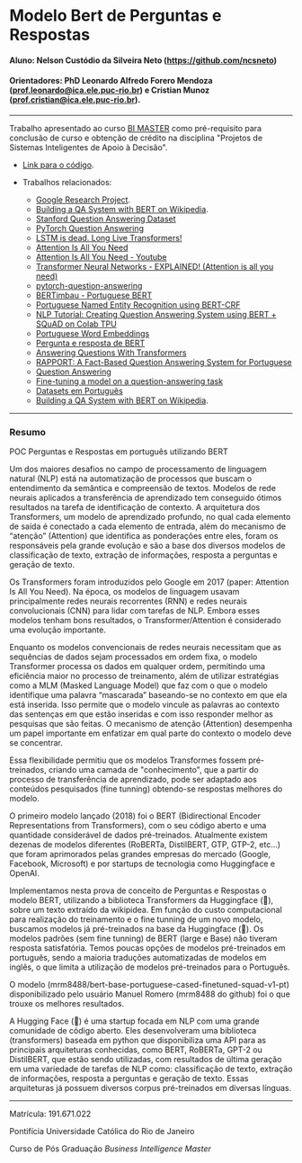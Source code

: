 # Modelo Bert de Perguntas e Respostas

#### Aluno: Nelson Custódio da Silveira Neto (https://github.com/ncsneto)
#### Orientadores: PhD Leonardo Alfredo Forero Mendoza (prof.leonardo@ica.ele.puc-rio.br) e Cristian Munoz (prof.cristian@ica.ele.puc-rio.br).

---

Trabalho apresentado ao curso [BI MASTER](https://ica.puc-rio.ai/bi-master) como pré-requisito para conclusão de curso e obtenção de crédito na disciplina "Projetos de Sistemas Inteligentes de Apoio à Decisão".

- [Link para o código](https://github.com/ncsneto/Question-Answer_BERT/blob/main/Modelo_revisado_Portugues.ipynb). 

- Trabalhos relacionados:
    - [Google Research Project](https://github.com/google-research/bert#pre-trained-models).
    - [Building a QA System with BERT on Wikipedia](https://qa.fastforwardlabs.com/pytorch/hugging%20face/wikipedia/bert/transformers/2020/05/19/Getting_Started_with_QA.html#QA-on-Wikipedia-pages).
    - [Stanford Question Answering Dataset](https://rajpurkar.github.io/SQuAD-explorer/)
    - [PyTorch Question Answering](https://github.com/kushalj001/pytorch-question-answering#pytorch-question-answering)
    - [LSTM is dead. Long Live Transformers!](https://www.youtube.com/watch?v=S27pHKBEp30)
    - [Attention Is All You Need](https://arxiv.org/abs/1706.03762)
    - [Attention Is All You Need - Youtube](https://www.youtube.com/watch?v=iDulhoQ2pro)
    - [Transformer Neural Networks - EXPLAINED! (Attention is all you need)](https://www.youtube.com/watch?v=TQQlZhbC5ps&t=13s)
    - [pytorch-question-answering](https://github.com/kushalj001/pytorch-question-answering/blob/master/1.%20DrQA.ipynb)
    - [BERTimbau - Portuguese BERT](https://github.com/neuralmind-ai/portuguese-bert)
    - [Portuguese Named Entity Recognition using BERT-CRF](https://github.com/neuralmind-ai/portuguese-bert)
    - [NLP Tutorial: Creating Question Answering System using BERT + SQuAD on Colab TPU](https://hackernoon.com/nlp-tutorial-creating-question-answering-system-using-bert-squad-on-colab-tpu-1utp3352)
    - [Portuguese Word Embeddings](http://www.davidsbatista.net/blog/2019/11/03/Portuguese-Embeddings/)
    - [Pergunta e resposta de BERT](https://www.tensorflow.org/lite/examples/bert_qa/overview)
    - [Answering Questions With Transformers](https://predictivehacks.com/answering-questions-with-transformers/)
    - [RAPPORT: A Fact-Based Question Answering System for Portuguese](https://estudogeral.uc.pt/handle/10316/41880)
    - [Question Answering](https://paperswithcode.com/task/question-answering)
    - [Fine-tuning a model on a question-answering task](https://github.com/huggingface/notebooks/blob/master/examples/question_answering.ipynb)
    - [Datasets em Português](https://forum.ailab.unb.br/t/datasets-em-portugues/251)
    - [Building a QA System with BERT on Wikipedia](https://qa.fastforwardlabs.com/pytorch/hugging%20face/wikipedia/bert/transformers/2020/05/19/Getting_Started_with_QA.html#QA-on-Wikipedia-pages).

---

### Resumo

POC Perguntas e Respostas em português utilizando BERT

Um dos maiores desafios no campo de processamento de linguagem natural (NLP) está na automatização de processos que buscam o entendimento da semântica e compreensão de textos. Modelos de rede neurais aplicados a transferência de aprendizado tem conseguido ótimos resultados na tarefa de identificação de contexto. A arquitetura dos Transformers, um modelo de aprendizado profundo, no qual cada elemento de saída é conectado a cada elemento de entrada, além do mecanismo de “atenção” (Attention) que identifica as ponderações entre eles, foram os responsáveis pela grande evolução e são a base dos diversos modelos de classificação de texto, extração de informações, resposta a perguntas e geração de texto.

Os Transformers foram introduzidos pelo Google em 2017 (paper: Attention Is All You Need). Na época, os modelos de linguagem usavam principalmente redes neurais recorrentes (RNN) e redes neurais convolucionais (CNN) para lidar com tarefas de NLP. Embora esses modelos tenham bons resultados, o Transformer/Attention é considerado uma evolução importante.

Enquanto os modelos convencionais de redes neurais necessitam que as sequências de dados sejam processados em ordem fixa, o modelo Transformer processa os dados em qualquer ordem, permitindo uma eficiência maior no processo de treinamento, além de utilizar estratégias como a MLM (Masked Language Model) que faz com o que o modelo identifique uma palavra “mascarada” baseando-se no contexto em que ela está inserida. Isso permite que o modelo vincule as palavras ao contexto das sentenças em que estão inseridas e com isso responder melhor as pesquisas que são feitas. O mecanismo de atenção (Attention) desempenha um papel importante em enfatizar em qual parte do contexto o modelo deve se concentrar.

Essa flexibilidade permitiu que os modelos Transformes fossem pré-treinados, criando uma camada de "conhecimento", que a partir do processo de transferência de aprendizado, pode ser adaptado aos conteúdos pesquisados (fine tunning) obtendo-se respostas melhores do modelo.

O primeiro modelo lançado (2018) foi o BERT (Bidirectional Encoder Representations from Transformers), com o seu código aberto e uma quantidade considerável de dados pré-treinados. Atualmente existem dezenas de modelos diferentes (RoBERTa, DistilBERT, GTP, GTP-2, etc...) que foram aprimorados pelas grandes empresas do mercado (Google, Facebook, Microsoft) e por startups de tecnologia como Huggingface e OpenAI.

Implementamos nesta prova de conceito de Perguntas e Respostas o modelo BERT, utilizando a biblioteca Transformers da Huggingface (🤗), sobre um texto extraído da wikipidea. Em função do custo computacional para realização do treinamento e o fine tunning de um novo modelo, buscamos modelos já pré-treinados na base da Huggingface (🤗). Os modelos padrões (sem fine tunning) de BERT (large e Base) não tiveram resposta satisfatória. Temos poucas opções de modelos pré-treinados em português, sendo a maioria traduções automatizadas de modelos em inglês, o que limita a utilização de modelos pré-treinados para o Português.

O modelo (mrm8488/bert-base-portuguese-cased-finetuned-squad-v1-pt) disponibilizado pelo usuário Manuel Romero (mrm8488 do github) foi o que trouxe os melhores resultados.

A Hugging Face (🤗) é uma startup focada em NLP com uma grande comunidade de código aberto. Eles desenvolveram uma biblioteca (transformers) baseada em python que disponibiliza uma API para as principais arquiteturas conhecidas, como BERT, RoBERTa, GPT-2 ou DistilBERT, que estão sendo utilizadas, com resultados de última geração em uma variedade de tarefas de NLP como: classificação de texto, extração de informações, resposta a perguntas e geração de texto. Essas arquiteturas já possuem diversos corpus pré-treinados em diversas línguas.


---

Matrícula: 191.671.022

Pontifícia Universidade Católica do Rio de Janeiro

Curso de Pós Graduação *Business Intelligence Master*
